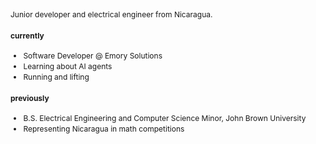<div style="font-size: 0.75rem; line-height: 1.4;">

Junior developer and electrical engineer from Nicaragua.  

#### currently
- Software Developer @ Emory Solutions
- Learning about AI agents
- Running and lifting  

#### previously
- B.S. Electrical Engineering and Computer Science Minor, John Brown University  
- Representing Nicaragua in math competitions
</div>


